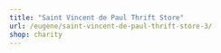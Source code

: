 ```yaml
---
title: "Saint Vincent de Paul Thrift Store"
url: /eugene/saint-vincent-de-paul-thrift-store-3/
shop: charity
---
```

